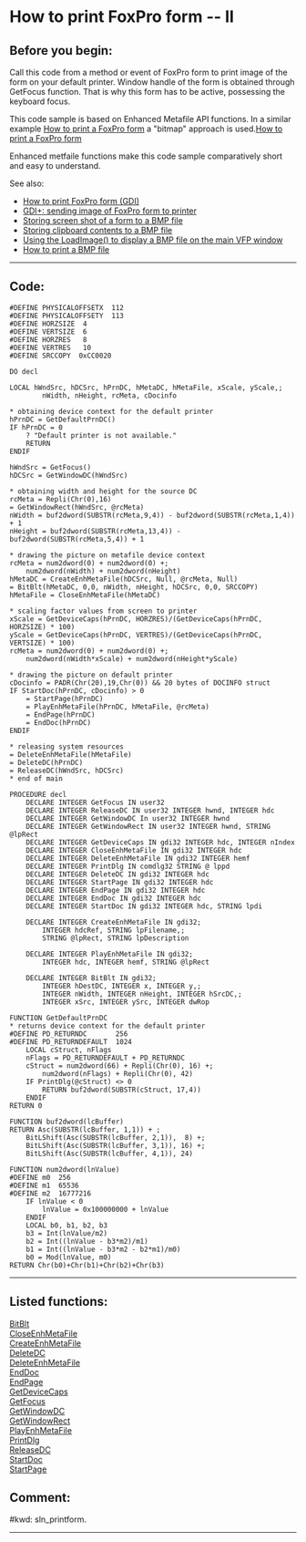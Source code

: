 <link rel="stylesheet" type="text/css" href="../css/win32api.css">  
<link rel="stylesheet" href="https://cdnjs.cloudflare.com/ajax/libs/font-awesome/4.7.0/css/font-awesome.min.css">

# How to print FoxPro form -- II

## Before you begin:
Call this code from a method or event of FoxPro form to print image of the form on your default printer. Window handle of the form is obtained through GetFocus function. That is why this form has to be active, possessing the keyboard focus.  

This code sample is based on Enhanced Metafile API functions. In a similar example <a href="?example=158">How to print a FoxPro form</a> a "bitmap" approach is used.[How to print a FoxPro form](sample_158.md)  

Enhanced metfaile functions make this code sample comparatively short and easy to understand.  

See also:

* [How to print FoxPro form (GDI)](sample_158.md)  
* [GDI+: sending image of FoxPro form to printer ](sample_455.md)  
* [Storing screen shot of a form to a BMP file](sample_187.md)  
* [Storing clipboard contents to a BMP file](sample_189.md)  
* [Using the LoadImage() to display a BMP file on the main VFP window](sample_210.md)  
* [How to print a BMP file](sample_211.md)  
  
***  


## Code:
```foxpro  
#DEFINE PHYSICALOFFSETX  112
#DEFINE PHYSICALOFFSETY  113
#DEFINE HORZSIZE  4
#DEFINE VERTSIZE  6
#DEFINE HORZRES   8
#DEFINE VERTRES   10
#DEFINE SRCCOPY  0xCC0020

DO decl

LOCAL hWndSrc, hDCSrc, hPrnDC, hMetaDC, hMetaFile, xScale, yScale,;
		nWidth, nHeight, rcMeta, cDocinfo

* obtaining device context for the default printer
hPrnDC = GetDefaultPrnDC()
IF hPrnDC = 0
	? "Default printer is not available."
	RETURN
ENDIF

hWndSrc = GetFocus()
hDCSrc = GetWindowDC(hWndSrc)

* obtaining width and height for the source DC
rcMeta = Repli(Chr(0),16)
= GetWindowRect(hWndSrc, @rcMeta)
nWidth = buf2dword(SUBSTR(rcMeta,9,4)) - buf2dword(SUBSTR(rcMeta,1,4)) + 1
nHeight = buf2dword(SUBSTR(rcMeta,13,4)) - buf2dword(SUBSTR(rcMeta,5,4)) + 1

* drawing the picture on metafile device context
rcMeta = num2dword(0) + num2dword(0) +;
	num2dword(nWidth) + num2dword(nHeight)
hMetaDC = CreateEnhMetaFile(hDCSrc, Null, @rcMeta, Null)
= BitBlt(hMetaDC, 0,0, nWidth, nHeight, hDCSrc, 0,0, SRCCOPY)
hMetaFile = CloseEnhMetaFile(hMetaDC)

* scaling factor values from screen to printer
xScale = GetDeviceCaps(hPrnDC, HORZRES)/(GetDeviceCaps(hPrnDC, HORZSIZE) * 100)
yScale = GetDeviceCaps(hPrnDC, VERTRES)/(GetDeviceCaps(hPrnDC, VERTSIZE) * 100)
rcMeta = num2dword(0) + num2dword(0) +;
	num2dword(nWidth*xScale) + num2dword(nHeight*yScale)

* drawing the picture on default printer
cDocinfo = PADR(Chr(20),19,Chr(0)) && 20 bytes of DOCINFO struct
IF StartDoc(hPrnDC, cDocinfo) > 0
	= StartPage(hPrnDC)
	= PlayEnhMetaFile(hPrnDC, hMetaFile, @rcMeta)
	= EndPage(hPrnDC)
	= EndDoc(hPrnDC)
ENDIF

* releasing system resources
= DeleteEnhMetaFile(hMetaFile)
= DeleteDC(hPrnDC)
= ReleaseDC(hWndSrc, hDCSrc)
* end of main

PROCEDURE decl
	DECLARE INTEGER GetFocus IN user32
	DECLARE INTEGER ReleaseDC IN user32 INTEGER hwnd, INTEGER hdc
	DECLARE INTEGER GetWindowDC In user32 INTEGER hwnd
	DECLARE INTEGER GetWindowRect IN user32 INTEGER hwnd, STRING @lpRect
	DECLARE INTEGER GetDeviceCaps IN gdi32 INTEGER hdc, INTEGER nIndex
	DECLARE INTEGER CloseEnhMetaFile IN gdi32 INTEGER hdc
	DECLARE INTEGER DeleteEnhMetaFile IN gdi32 INTEGER hemf
	DECLARE INTEGER PrintDlg IN comdlg32 STRING @ lppd
	DECLARE INTEGER DeleteDC IN gdi32 INTEGER hdc
	DECLARE INTEGER StartPage IN gdi32 INTEGER hdc
	DECLARE INTEGER EndPage IN gdi32 INTEGER hdc
	DECLARE INTEGER EndDoc IN gdi32 INTEGER hdc
	DECLARE INTEGER StartDoc IN gdi32 INTEGER hdc, STRING lpdi

	DECLARE INTEGER CreateEnhMetaFile IN gdi32;
		INTEGER hdcRef, STRING lpFilename,;
		STRING @lpRect, STRING lpDescription

	DECLARE INTEGER PlayEnhMetaFile IN gdi32;
		INTEGER hdc, INTEGER hemf, STRING @lpRect

	DECLARE INTEGER BitBlt IN gdi32;
		INTEGER hDestDC, INTEGER x, INTEGER y,;
		INTEGER nWidth, INTEGER nHeight, INTEGER hSrcDC,;
		INTEGER xSrc, INTEGER ySrc, INTEGER dwRop

FUNCTION GetDefaultPrnDC
* returns device context for the default printer
#DEFINE PD_RETURNDC       256
#DEFINE PD_RETURNDEFAULT  1024
	LOCAL cStruct, nFlags
	nFlags = PD_RETURNDEFAULT + PD_RETURNDC
	cStruct = num2dword(66) + Repli(Chr(0), 16) +;
		num2dword(nFlags) + Repli(Chr(0), 42)
	IF PrintDlg(@cStruct) <> 0
		RETURN buf2dword(SUBSTR(cStruct, 17,4))
	ENDIF
RETURN 0

FUNCTION buf2dword(lcBuffer)
RETURN Asc(SUBSTR(lcBuffer, 1,1)) + ;
	BitLShift(Asc(SUBSTR(lcBuffer, 2,1)),  8) +;
	BitLShift(Asc(SUBSTR(lcBuffer, 3,1)), 16) +;
	BitLShift(Asc(SUBSTR(lcBuffer, 4,1)), 24)

FUNCTION num2dword(lnValue)
#DEFINE m0  256
#DEFINE m1  65536
#DEFINE m2  16777216
	IF lnValue < 0
		lnValue = 0x100000000 + lnValue
	ENDIF
	LOCAL b0, b1, b2, b3
	b3 = Int(lnValue/m2)
	b2 = Int((lnValue - b3*m2)/m1)
	b1 = Int((lnValue - b3*m2 - b2*m1)/m0)
	b0 = Mod(lnValue, m0)
RETURN Chr(b0)+Chr(b1)+Chr(b2)+Chr(b3)  
```  
***  


## Listed functions:
[BitBlt](../libraries/gdi32/BitBlt.md)  
[CloseEnhMetaFile](../libraries/gdi32/CloseEnhMetaFile.md)  
[CreateEnhMetaFile](../libraries/gdi32/CreateEnhMetaFile.md)  
[DeleteDC](../libraries/gdi32/DeleteDC.md)  
[DeleteEnhMetaFile](../libraries/gdi32/DeleteEnhMetaFile.md)  
[EndDoc](../libraries/gdi32/EndDoc.md)  
[EndPage](../libraries/gdi32/EndPage.md)  
[GetDeviceCaps](../libraries/gdi32/GetDeviceCaps.md)  
[GetFocus](../libraries/user32/GetFocus.md)  
[GetWindowDC](../libraries/user32/GetWindowDC.md)  
[GetWindowRect](../libraries/user32/GetWindowRect.md)  
[PlayEnhMetaFile](../libraries/gdi32/PlayEnhMetaFile.md)  
[PrintDlg](../libraries/comdlg32/PrintDlg.md)  
[ReleaseDC](../libraries/user32/ReleaseDC.md)  
[StartDoc](../libraries/gdi32/StartDoc.md)  
[StartPage](../libraries/gdi32/StartPage.md)  

## Comment:
  
  
#kwd: sln_printform.  
  
***  

